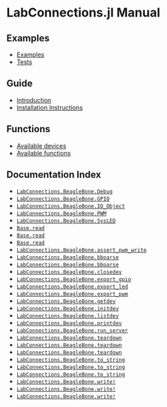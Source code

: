 
<a id='LabConnections.jl-Manual-1'></a>

# LabConnections.jl Manual




<a id='Examples-1'></a>

## Examples

- [Examples](examples/examples.md#Examples-1)
- [Tests](examples/testing.md#Tests-1)


<a id='Guide-1'></a>

## Guide

- [Introduction](man/introduction.md#Introduction-1)
- [Installation Instructions](man/installation.md#Installation-Instructions-1)


<a id='Functions-1'></a>

## Functions

- [Available devices](lib/io_devices.md#Available-devices-1)
- [Available functions](lib/functions.md#Available-functions-1)


<a id='Documentation-Index-1'></a>

## Documentation Index

- [`LabConnections.BeagleBone.Debug`](lib/io_devices.md#LabConnections.BeagleBone.Debug)
- [`LabConnections.BeagleBone.GPIO`](lib/io_devices.md#LabConnections.BeagleBone.GPIO)
- [`LabConnections.BeagleBone.IO_Object`](lib/io_devices.md#LabConnections.BeagleBone.IO_Object)
- [`LabConnections.BeagleBone.PWM`](lib/io_devices.md#LabConnections.BeagleBone.PWM)
- [`LabConnections.BeagleBone.SysLED`](lib/io_devices.md#LabConnections.BeagleBone.SysLED)
- [`Base.read`](lib/functions.md#Base.read)
- [`Base.read`](lib/functions.md#Base.read)
- [`Base.read`](lib/functions.md#Base.read)
- [`LabConnections.BeagleBone.assert_pwm_write`](lib/functions.md#LabConnections.BeagleBone.assert_pwm_write-Tuple{Int32,String})
- [`LabConnections.BeagleBone.bbparse`](lib/functions.md#LabConnections.BeagleBone.bbparse-Tuple{Tuple,Any})
- [`LabConnections.BeagleBone.bbparse`](lib/functions.md#LabConnections.BeagleBone.bbparse-Tuple{Any})
- [`LabConnections.BeagleBone.closedev`](lib/functions.md#LabConnections.BeagleBone.closedev-Tuple{String,Int32})
- [`LabConnections.BeagleBone.export_gpio`](lib/functions.md#LabConnections.BeagleBone.export_gpio-Tuple{Int32})
- [`LabConnections.BeagleBone.export_led`](lib/functions.md#LabConnections.BeagleBone.export_led)
- [`LabConnections.BeagleBone.export_pwm`](lib/functions.md#LabConnections.BeagleBone.export_pwm-Tuple{Int32})
- [`LabConnections.BeagleBone.getdev`](lib/functions.md#LabConnections.BeagleBone.getdev-Tuple{String,Int32})
- [`LabConnections.BeagleBone.initdev`](lib/functions.md#LabConnections.BeagleBone.initdev-Tuple{String,Int32})
- [`LabConnections.BeagleBone.listdev`](lib/functions.md#LabConnections.BeagleBone.listdev-Tuple{})
- [`LabConnections.BeagleBone.printdev`](lib/functions.md#LabConnections.BeagleBone.printdev-Tuple{String,Int32})
- [`LabConnections.BeagleBone.run_server`](lib/functions.md#LabConnections.BeagleBone.run_server)
- [`LabConnections.BeagleBone.teardown`](lib/functions.md#LabConnections.BeagleBone.teardown)
- [`LabConnections.BeagleBone.teardown`](lib/functions.md#LabConnections.BeagleBone.teardown)
- [`LabConnections.BeagleBone.teardown`](lib/functions.md#LabConnections.BeagleBone.teardown)
- [`LabConnections.BeagleBone.to_string`](lib/functions.md#LabConnections.BeagleBone.to_string)
- [`LabConnections.BeagleBone.to_string`](lib/functions.md#LabConnections.BeagleBone.to_string)
- [`LabConnections.BeagleBone.to_string`](lib/functions.md#LabConnections.BeagleBone.to_string)
- [`LabConnections.BeagleBone.write!`](lib/functions.md#LabConnections.BeagleBone.write!)
- [`LabConnections.BeagleBone.write!`](lib/functions.md#LabConnections.BeagleBone.write!)
- [`LabConnections.BeagleBone.write!`](lib/functions.md#LabConnections.BeagleBone.write!)

